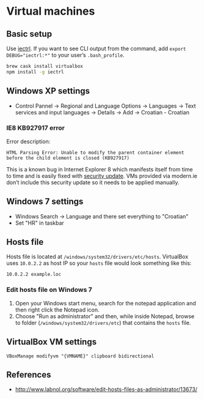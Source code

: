 # Virtual machines

## Basic setup

Use [iectrl](http://xdissent.github.io/iectrl/). If you want to see CLI output from the command, add `export DEBUG="iectrl:*"` to your user’s `.bash_profile`.

```sh
brew cask install virtualbox
npm install -g iectrl
```

## Windows XP settings

* Control Pannel → Regional and Language Options → Languages → Text services and input languages → Details → Add → Croatian - Croatian

### IE8 KB927917 error

Error description:

```
HTML Parsing Error: Unable to modify the parent container element before the child element is closed (KB927917)
```

This is a known bug in Internet Explorer 8 which manifests itself from time to time and is easily fixed with [security update](https://www.microsoft.com/en-us/download/details.aspx?id=23606). VMs provided via modern.ie don’t include this security update so it needs to be applied manually.

## Windows 7 settings

* Windows Search → Language and there set everything to "Croatian"
* Set "HR" in taskbar

## Hosts file

Hosts file is located at `/windows/system32/drivers/etc/hosts`. VirtualBox uses `10.0.2.2` as host IP so your `hosts` file would look something like this:

```
10.0.2.2 example.loc
```

### Edit hosts file on Windows 7

1. Open your Windows start menu, search for the notepad application and then right click the Notepad icon.
1. Choose "Run as administrator" and then, while inside Notepad, browse to folder (`/windows/system32/drivers/etc`) that contains the `hosts` file.

## VirtualBox VM settings

```
VBoxManage modifyvm "{VMNAME}" clipboard bidirectional
```

## References

* http://www.labnol.org/software/edit-hosts-files-as-administrator/13673/
